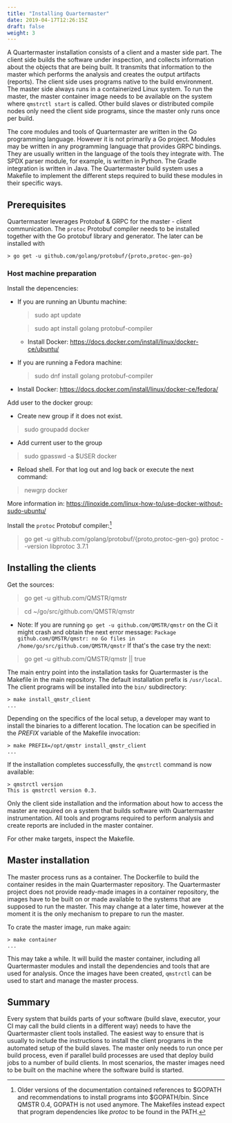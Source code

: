 ```yaml
---
title: "Installing Quartermaster"
date: 2019-04-17T12:26:15Z
draft: false
weight: 3
---
```


A Quartermaster installation consists of a client and a master side
part. The client side builds the software under inspection, and
collects information about the objects that are being built. It
transmits that information to the master which performs the analysis
and creates the output artifacts (reports). The client side uses
programs native to the build environment. The master side always runs
in a containerized Linux system. To run the master, the master
container image needs to be available on the system where `qmstrctl
start` is called. Other build slaves or distributed compile nodes only
need the client side programs, since the master only runs once per
build.

The core modules and tools of Quartermaster are written in the Go
programming language. However it is not primarily a Go
project. Modules may be written in any programming language that
provides GRPC bindings. They are usually written in the language of
the tools they integrate with. The SPDX parser module, for example, is
written in Python. The Gradle integration is written in Java. The
Quartermaster build system uses a Makefile to implement the different
steps required to build these modules in their specific ways.

## Prerequisites

Quartermaster leverages Protobuf & GRPC for the master - client
communication. The `protoc` Protobuf compiler needs to be installed
together with the Go protobuf library and generator. The later can be
installed with

	> go get -u github.com/golang/protobuf/{proto,protoc-gen-go}

### Host machine preparation

Install the depencencies:

  - If you are running an Ubuntu machine:

    > sudo apt update

	> sudo apt install golang protobuf-compiler

    - Install Docker: https://docs.docker.com/install/linux/docker-ce/ubuntu/

  - If you are running a Fedora machine:

    > sudo dnf install golang protobuf-compiler

  - Install Docker: https://docs.docker.com/install/linux/docker-ce/fedora/


Add user to the docker group:
  - Create new group if it does not exist.

  > sudo groupadd docker

  -  Add current user to the group

  > sudo gpasswd -a $USER docker

  - Reload shell. For that log out and log back or execute the next command:

  > newgrp docker

  More information in:
  https://linoxide.com/linux-how-to/use-docker-without-sudo-ubuntu/

Install the `protoc` Protobuf compiler:[^gopath_deprecation]

  > go get -u github.com/golang/protobuf/{proto,protoc-gen-go}
  > protoc --version
  libprotoc 3.7.1

## Installing the clients

Get the sources:

> go get -u github.com/QMSTR/qmstr

> cd ~/go/src/github.com/QMSTR/qmstr

* Note: If you are running `go get -u github.com/QMSTR/qmstr` on the Ci it
might crash and obtain the next error message:
`Package github.com/QMSTR/qmstr: no Go files in /home/go/src/github.com/QMSTR/qmstr`
If that's the case try the next:

> go get -u github.com/QMSTR/qmstr || true

The main entry point into the installation tasks for Quartermaster is
the Makefile in the main repository. The default installation prefix is `/usr/local`.
The client programs will be installed into the `bin/` subdirectory:

	> make install_qmstr_client
	...

Depending on the specifics of the local setup, a developer may want to
install the binaries to a different location. The location can be specified in the
_PREFIX_ variable of the Makefile invocation:

	> make PREFIX=/opt/qmstr install_qmstr_client
	...

If the installation completes successfully, the `qmstrctl` command is
now available:

	> qmstrctl version
	This is qmstrctl version 0.3.

Only the client side installation and the information about how to
access the master are required on a system that builds software with
Quartermaster instrumentation. All tools and programs required to
perform analysis and create reports are included in the master
container.

For other make targets, inspect the Makefile.

## Master installation

The master process runs as a container. The Dockerfile to build the
container resides in the main Quartermaster repository. The
Quartermaster project does not provide ready-made images in a
container repository, the images have to be built on or made available
to the systems that are supposed to run the master. This may change at
a later time, however at the moment it is the only mechanism to
prepare to run the master.

To crate the master image, run make again:

	> make container
	...

This may take a while. It will build the master container, including
all Quartermaster modules and install the dependencies and tools that
are used for analysis. Once the images have been created, `qmstrctl`
can be used to start and manage the master process.

## Summary

Every system that builds parts of your software (build slave,
executor, your CI may call the build clients in a different way) needs
to have the Quartermaster client tools installed. The easiest way to
ensure that is usually to include the instructions to install the
client programs in the automated setup of the build slaves. The master
only needs to run once per build process, even if parallel build
processes are used that deploy build jobs to a number of build
clients. In most scenarios, the master images need to be built on the
machine where the software build is started.

[^gopath_deprecation]: Older versions of the documentation contained references to $GOPATH
    and recommendations to install programs into $GOPATH/bin. Since QMSTR 0.4,
    GOPATH is not used anymore. The Makefiles instead expect that program
    dependencies like _protoc_ to be found in the PATH.
